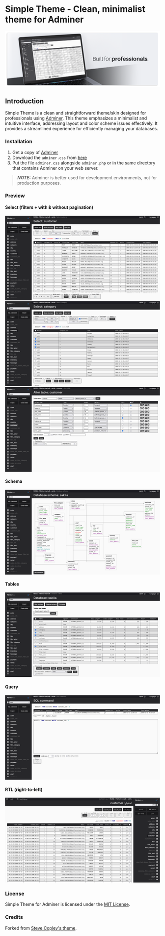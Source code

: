 # Simple Theme - Clean, minimalist theme for Adminer

![Simple Theme for Adminer Cover](https://raw.githubusercontent.com/devknown/simple-theme/master/screenshots/cover.png)

## Introduction

Simple Theme is a clean and straightforward theme/skin designed for professionals using [Adminer](https://www.adminer.org/). This theme emphasizes a minimalist and intuitive interface, addressing layout and color scheme issues effectively. It provides a streamlined experience for efficiently managing your databases.

### Installation

1. Get a copy of [Adminer](https://www.adminer.org/)
2. Download the `adminer.css` from [here](https://raw.githubusercontent.com/devknown/simple-theme/master/adminer.css?version=1.0.06)
3. Put the file `adminer.css` alongside `adminer.php` or in the same directory that contains Adminer on your web server.

> **_NOTE:_**   Adminer is better used for development environments, not for production purposes.

### Preview

#### Select (filters + with & without pagination)
![Simple Theme for Adminer - Select with pagination](https://raw.githubusercontent.com/devknown/simple-theme/master/screenshots/select.png)
![Simple Theme for Adminer - Select](https://raw.githubusercontent.com/devknown/simple-theme/master/screenshots/select-filter.png)
![Simple Theme for Adminer - Create table](https://raw.githubusercontent.com/devknown/simple-theme/master/screenshots/create-table.png)

#### Schema
![Simple Theme for Adminer - Schema](https://raw.githubusercontent.com/devknown/simple-theme/master/screenshots/schema.png)

#### Tables
![Simple Theme for Adminer - Tables](https://raw.githubusercontent.com/devknown/simple-theme/master/screenshots/tables.png)

#### Query
![Simple Theme for Adminer - Query](https://raw.githubusercontent.com/devknown/simple-theme/master/screenshots/query.png)

#### RTL (right-to-left)
![Simple Theme for Adminer - RTL support](https://raw.githubusercontent.com/devknown/simple-theme/master/screenshots/rtl.png)

### License

Simple Theme for Adminer is licensed under the [MIT License](https://github.com/devknown/simple-theme/blob/master/LICENSE).

### Credits

Forked from [Steve Copley's theme](https://github.com/stevecopley/adminer).
